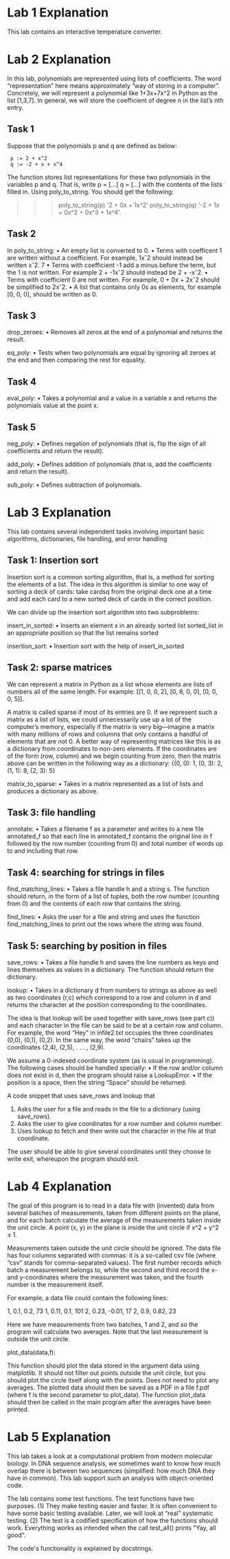 # Lab 1 Explanation #

This lab contains an interactive temperature converter.


# Lab 2 Explanation #

In this lab, polynomials are represented using lists of coefficients. The word “representation” here
means approximately “way of storing in a computer”. Concretely, we will represent a polynomial like
1+3x+7x^2 in Python as the list [1,3,7]. In general, we will store the coefficient of degree n in the list’s
nth entry.


## Task 1 ##
Suppose that the polynomials p and q are defined as below:


     p := 2 + x^2
     q := -2 + x + x^4

The function stores list representations for these two polynomials in the variables p and q. That
is, write
p = [...]
q = [...]
with the contents of the lists filled in. Using poly_to_string. You should get the following:
>>> poly_to_string(p)
'2 + 0x + 1x^2'
>>> poly_to_string(q)
'-2 + 1x + 0x^2 + 0x^3 + 1x^4'.


## Task 2 ##
In poly_to_string:
• An empty list is converted to 0.
• Terms with coefficent 1 are written without a coefficient. For example, 1xˆ2 should instead be
written xˆ2.
7
• Terms with coefficient -1 add a minus before the term, but the 1 is not written. For example 2 +
-1xˆ2 should instead be 2 + -xˆ2.
• Terms with coefficient 0 are not written. For example, 0 + 0x + 2xˆ2 should be simplified to
2xˆ2.
• A list that contains only 0s as elements, for example [0, 0, 0], should be written as 0.


## Task 3 ##

drop_zeroes:
• Removes all zeros at the end of a polynomial and returns the result.

eq_poly:
• Tests when two polynomials are equal by ignoring all zeroes at the end and then
comparing the rest for equality.


## Task 4 ##

eval_poly:
• Takes a polynomial and a value in a variable x and returns the polynomials value at the point x.


## Task 5 ##
neg_poly:
• Defines negation of polynomials (that is, flip the sign of all coefficients and return the result).

add_poly:
• Defines addition of polynomials (that is, add the coefficients and return the result).

sub_poly:
• Defines subtraction of polynomials.



# Lab 3 Explanation #

This lab contains several independent tasks involving important basic algorithms, dictionaries, file
handling, and error handling


## Task 1: Insertion sort ##
Insertion sort is a common sorting algorithm, that is, a method for sorting the elements of a list. The
idea in this algorithm is similar to one way of sorting a deck of cards: take cardsq from the original deck
one at a time and add each card to a new sorted deck of cards in the correct position.

We can divide up the insertion sort algorithm into two subproblems:

insert_in_sorted:
• Inserts an element x in an already sorted list sorted_list in an appropriate position so that the list remains sorted

insertion_sort:
• Insertion sort with the help of insert_in_sorted


## Task 2: sparse matrices ##
We can represent a matrix in Python as a list whose elements are lists of numbers all of the same length.
For example: [[1, 0, 0, 2], [0, 8, 0, 0], [0, 0, 0, 5]].

A matrix is called sparse if most of its entries are 0. If we represent such a matrix as a list of lists, we
could unnecessarily use up a lot of the computer’s memory, especially if the matrix is very big—imagine
a matrix with many millions of rows and columns that only contains a handful of elements that are not 0.
A better way of representing matrices like this is as a dictionary from coordinates to non-zero elements.
If the coordinates are of the form (row, column) and we begin counting from zero, then the matrix above
can be written in the following way as a dictionary:
{(0, 0): 1, (0, 3): 2, (1, 1): 8, (2, 3): 5}

matrix_to_sparse:
• Takes in a matrix represented as a list of lists and produces a dictionary as above.


## Task 3: file handling ##

annotate:
• Takes a filename f as a parameter and writes to a new file annotated_f
so that each line in annotated_f contains the original line in f followed by the row number (counting
from 0) and total number of words up to and including that row.

## Task 4: searching for strings in files ##

find_matching_lines:
• Takes a file handle h and a string s. The function
should return, in the form of a list of tuples, both the row number (counting from 0) and the contents of
each row that contains the string.

find_lines:
• Asks the user for a file and string and uses the function
find_matching_lines to print out the rows where the string was found.


## Task 5: searching by position in files ##
save_rows:
• Takes a file handle h and saves the line numbers as keys and lines
themselves as values in a dictionary. The function should return the dictionary.

lookup:
• Takes in a dictionary d from numbers to strings as above as well as two
coordinates (r,c) which correspond to a row and column in d and returns the character at the position
corresponding to the coordinates.

The idea is that lookup will be used together with save_rows (see part c)) and each character in the file
can be said to be at a certain row and column. For example, the word “Hey” in infile2.txt occupies
the three coordinates (0,0), (0,1), (0,2). In the same way, the word “chairs” takes up the coordinates
(2,4), (2,5), . . . , (2,9).

We assume a 0-indexed coordinate system (as is usual in programming).
The following cases should be handled specially:
• If the row and/or column does not exist in d, then the program should raise a LookupError.
• If the position is a space, then the string “Space” should be returned.

A code snippet that uses save_rows and lookup that
1. Asks the user for a file and reads in the file to a dictionary (using save_rows).
2. Asks the user to give coordinates for a row number and column number.
3. Uses lookup to fetch and then write out the character in the file at that coordinate.

The user should be able to give several coordinates until they choose to write exit, whereupon the
program should exit.



# Lab 4 Explanation #

The goal of this program is to read in a data file with (invented) data from several batches of measurements,
taken from different points on the plane, and for each batch calculate the average of the measurements
taken inside the unit circle. A point (x, y) in the plane is inside the unit circle if x^2 + y^2 ≤ 1.

Measurements taken outside the unit circle should be ignored. The data file has four columns separated
with commas: it is a so-called csv file (where “csv” stands for comma-separated values). The first number
records which batch a measurement belongs to, while the second and third record the x- and y-coordinates
where the measurement was taken, and the fourth number is the measurement itself.

For example, a data file could contain the following lines:

1, 0.1, 0.2, 73
1, 0.11, 0.1, 101
2, 0.23, -0.01, 17
2, 0.9, 0.82, 23

Here we have measurements from two batches, 1 and 2, and so the program will calculate two averages.
Note that the last measurement is outside the unit circle.



plot_data(data,f):

This function should plot the data stored in the argument data using matplotlib. It should not filter out points outside the unit circle, but you should plot the circle itself along with the points. Does not
need to plot any averages. The plotted data should then be saved as a PDF in a file f.pdf (where f is the second parameter to plot_data).
The function plot_data should then be called in the main program after the averages have been printed.



# Lab 5 Explanation #

This lab takes a look at a computational problem from modern molecular biology. In DNA sequence analysis, we sometimes want to know how much overlap there is between two sequences (simplified: how much DNA they have in common). This lab support such an analysis with object-oriented code.

The lab contains some test functions. The test functions have two purposes. (1) They make testing easier and faster. It is often convenient to have some basic testing available. Later, we will look at “real” systematic testing. (2) The test is a codified specification of how the functions should work. Everything works as intended when the call test_all() prints "Yay, all good".

The code's functionality is explained by docstrings.